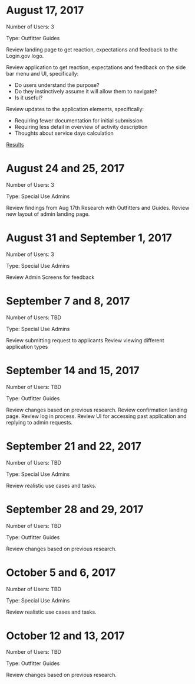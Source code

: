 # August 17, 2017

Number of Users: 3

Type: Outfitter Guides

Review landing page to get reaction, expectations and feedback to the Login.gov logo.

Review application to get reaction, expectations and feedback on the side bar menu and UI, specifically:
* Do users understand the purpose?
* Do they instinctively assume it will allow them to navigate?
* Is it useful?

Review updates to the application elements, specifically:
* Requiring fewer documentation for initial submission
* Requiring less detail in overview of activity description
* Thoughts about service days calculation

[Results](/wiki/Usability-Testing-8-17-2017)

# August 24 and 25, 2017

Number of Users: 3

Type: Special Use Admins

Review findings from Aug 17th Research with Outfitters and Guides.
Review new layout of admin landing page.


# August 31 and September 1, 2017

Number of Users: 3

Type: Special Use Admins

Review Admin Screens for feedback


# September 7 and 8, 2017

Number of Users: TBD

Type: Special Use Admins

Review submitting request to applicants
Review viewing different application types


# September 14 and 15, 2017

Number of Users: TBD

Type: Outfitter Guides

Review changes based on previous research. 
Review confirmation landing page.
Review log in process.
Review UI for accessing past application and replying to admin requests.


# September 21 and 22, 2017

Number of Users: TBD

Type: Special Use Admins

Review realistic use cases and tasks.


# September 28 and 29, 2017

Number of Users: TBD

Type: Outfitter Guides

Review changes based on previous research. 


# October 5 and 6, 2017

Number of Users: TBD

Type: Special Use Admins

Review realistic use cases and tasks.


# October 12 and 13, 2017

Number of Users: TBD

Type: Outfitter Guides

Review changes based on previous research. 